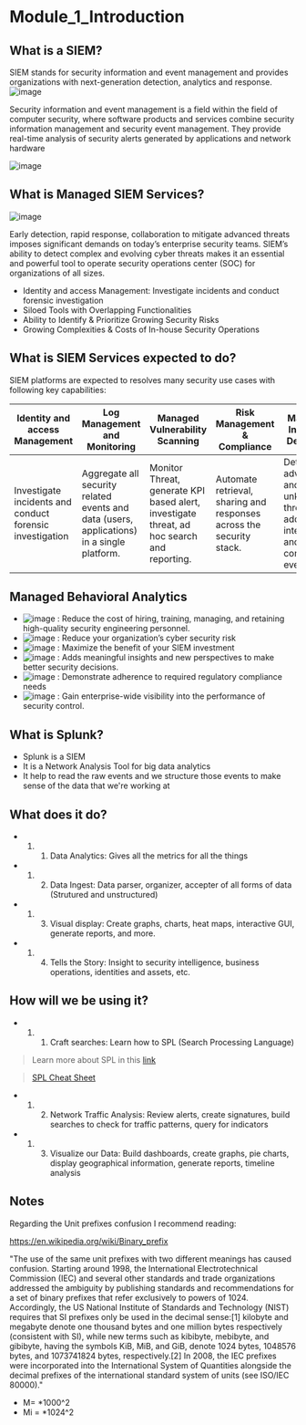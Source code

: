 # Module_1_Introduction

## What is a SIEM?
SIEM stands for security information and event management and provides organizations with next-generation detection, analytics and response.
![image](https://info.varonis.com/hubfs/Imported_Blog_Media/siem-capabilities-1.png?hsLang=en)

Security information and event management is a field within the field of computer security, where software products and services combine security information management and security event management. They provide real-time analysis of security alerts generated by applications and network hardware

![image](https://www.precisely.com/app/uploads/2019/11/SIEM-Graphic_2020-800x432.png)

## What is Managed SIEM Services?
![image](https://www.crestdatasys.com/wp-content/uploads/2021/06/Security-Information-and-Event-Mgmt.-SIEM.png)

Early detection, rapid response, collaboration to mitigate advanced threats imposes significant demands on today’s enterprise security teams. SIEM’s ability to detect complex and evolving cyber threats makes it an essential and powerful tool to operate security operations center (SOC) for organizations of all sizes.
- Identity and access Management: Investigate incidents and conduct forensic investigation
- Siloed Tools with Overlapping Functionalities
- Ability to Identify & Prioritize Growing Security Risks
- Growing Complexities & Costs of In-house Security Operations

## What is SIEM Services expected to do?
SIEM platforms are expected to resolves many security use cases with following key capabilities:

| Identity and access Management  | Log Management and Monitoring | Managed Vulnerability Scanning | Risk Management & Compliance | Managed Intrusion Detection |
| ------------- | ------------- | ------------- | ------------- | ------------- |
| Investigate incidents and conduct forensic investigation  | Aggregate all security related events and data (users, applications) in a single platform.  | Monitor Threat, generate KPI based alert, investigate threat, ad hoc search and reporting. | Automate retrieval, sharing and responses across the security stack. | Detect advanced and unknown threats, add threat intelligence and context to events. |

## Managed Behavioral Analytics
- ![image](https://www.crestdatasys.com/wp-content/uploads/elementor/thumbs/Icons_Page-04_AWS-p8dj84clg7lt789vczpyirjupw5uvgu7zz1nrxrnam.png) : Reduce the cost of hiring, training, managing, and retaining high-quality security engineering personnel.
- ![image](https://www.crestdatasys.com/wp-content/uploads/elementor/thumbs/Icons_Page-04b_Configuration-Management-p8dj891seds8ta31ljr3d8d5otioxycvomb36bkofi.png) : Reduce your organization’s cyber security risk
- ![image](https://www.crestdatasys.com/wp-content/uploads/elementor/thumbs/Icons_Page-03_Managed-SIEM-Services-p8dj84clg7lt789vczpyirjupw5uvgu7zz1nrxrnam.png) : Maximize the benefit of your SIEM investment
- ![image](https://www.crestdatasys.com/wp-content/uploads/elementor/thumbs/Icons_Page-02_Security-Data-Analytics-p8dj83er9dkivmb8ihbby9se4iahnrqhnue6ant1gu.png) : Adds meaningful insights and new perspectives to make better security decisions.
- ![image](https://www.crestdatasys.com/wp-content/uploads/elementor/thumbs/Icons_Page-04a_Platform-Migration-p8dj883y7jqyho4er1cgsqlp3fnbq995chnlp1m2lq.png) : Demonstrate adherence to required regulatory compliance needs
- ![image](https://www.crestdatasys.com/wp-content/uploads/elementor/thumbs/Icons_Page-04b_AWS-p8dj891seds8ta31ljr3d8d5otioxycvomb36bkofi.png) : Gain enterprise-wide visibility into the performance of security control.

## What is Splunk?
- Splunk is a SIEM
- It is a Network Analysis Tool for big data analytics 
- It help to read the raw events and we structure those events to make sense of the data that we're working at

## What does it do?
- 1. 1. Data Analytics: Gives all the metrics for all the things 
- 1. 2. Data Ingest: Data parser, organizer, accepter of all forms of data (Strutured and unstructured)
- 1. 3. Visual display: Create graphs, charts, heat maps, interactive GUI, generate reports, and more.
- 1. 4. Tells the Story: Insight to security intelligence, business operations, identities and assets, etc. 

## How will we be using it?
- 1. 1. Craft searches: Learn how to SPL (Search Processing Language)
> Learn more about SPL in this [link](https://www.tutorialspoint.com/splunk/splunk_search_language.htm)

> [SPL Cheat Sheet](https://www.splunk.com/pdfs/solution-guides/splunk-quick-reference-guide.pdf)

- 1. 2. Network Traffic Analysis: Review alerts, create signatures, build searches to check for traffic patterns, query for indicators
- 1. 3. Visualize our Data: Build dashboards, create graphs, pie charts, display geographical information, generate reports, timeline analysis

## Notes
Regarding the Unit prefixes confusion I recommend reading:

https://en.wikipedia.org/wiki/Binary_prefix

"The use of the same unit prefixes with two different meanings has caused confusion. Starting around 1998, the International Electrotechnical Commission (IEC) and several other standards and trade organizations addressed the ambiguity by publishing standards and recommendations for a set of binary prefixes that refer exclusively to powers of 1024. Accordingly, the US National Institute of Standards and Technology (NIST) requires that SI prefixes only be used in the decimal sense:[1] kilobyte and megabyte denote one thousand bytes and one million bytes respectively (consistent with SI), while new terms such as kibibyte, mebibyte, and gibibyte, having the symbols KiB, MiB, and GiB, denote 1024 bytes, 1048576 bytes, and 1073741824 bytes, respectively.[2] In 2008, the IEC prefixes were incorporated into the International System of Quantities alongside the decimal prefixes of the international standard system of units (see ISO/IEC 80000)."

- M= *1000^2
- Mi = *1024^2